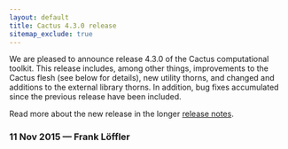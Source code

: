 ```yaml
---
layout: default
title: Cactus 4.3.0 release
sitemap_exclude: true
---
```

We are pleased to announce release 4.3.0 of the Cactus computational
toolkit. This release includes, among other things, improvements to the
Cactus flesh (see below for details), new utility thorns, and changed
and additions to the external library thorns. In addition, bug fixes
accumulated since the previous release have been included.

Read more about the new release in the longer [release
notes](http://cactuscode.org/download/releasenotes/Cactus_4.3.0).

### 11 Nov 2015 — Frank Löffler
